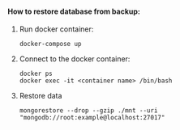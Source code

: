 #### How to restore database from backup:
1. Run docker container:
    ```
    docker-compose up
    ```
1. Connect to the docker container:
    ```
    docker ps
    docker exec -it <container name> /bin/bash
    ```
1. Restore data 
    ```
    mongorestore --drop --gzip ./mnt --uri "mongodb://root:example@localhost:27017"
    ```
